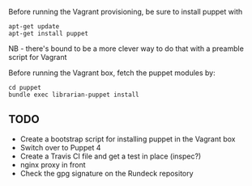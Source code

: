 Before running the Vagrant provisioning, be sure to install puppet with 
```
apt-get update
apt-get install puppet
```
NB - there's bound to be a more clever way to do that with a preamble script for Vagrant

Before running the Vagrant box, fetch the puppet modules by:

```
cd puppet
bundle exec librarian-puppet install

```



## TODO
- Create a bootstrap script for installing puppet in the Vagrant box
- Switch over to Puppet 4
- Create a Travis CI file and get a test in place (inspec?)
- nginx proxy in front
- Check the gpg signature on the Rundeck repository


